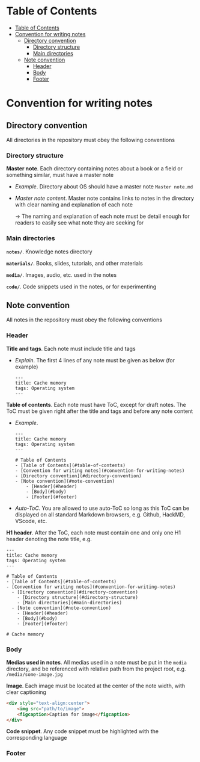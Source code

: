 # Table of Contents
- [Table of Contents](#table-of-contents)
- [Convention for writing notes](#convention-for-writing-notes)
  - [Directory convention](#directory-convention)
    - [Directory structure](#directory-structure)
    - [Main directories](#main-directories)
  - [Note convention](#note-convention)
    - [Header](#header)
    - [Body](#body)
    - [Footer](#footer)

# Convention for writing notes
## Directory convention
All directories in the repository must obey the following conventions

### Directory structure
**Master note**. Each directory containing notes about a book or a field or something similar, must have a master note
* *Example*. Directory about OS should have a master note `Master note.md`
* *Master note content*. Master note contains links to notes in the directory with clear naming and explanation of each note

    $\to$ The naming and explanation of each note must be detail enough for readers to easily see what note they are seeking for

### Main directories
**`notes/`**. Knowledge notes directory

**`materials/`**. Books, slides, tutorials, and other materials

**`media/`**. Images, audio, etc. used in the notes

**`code/`**. Code snippets used in the notes, or for experimenting

## Note convention
All notes in the repository must obey the following conventions

### Header
**Title and tags**. Each note must include title and tags
* *Explain*. The first 4 lines of any note must be given as below (for example)

    ```
    ---
    title: Cache memory
    tags: Operating system
    ---
    ```

**Table of contents**. Each note must have ToC, except for draft notes. The ToC must be given right after the title and tags and before any note content
* *Example*.

    ```
    ---
    title: Cache memory
    tags: Operating system
    ---

    # Table of Contents
    - [Table of Contents](#table-of-contents)
    - [Convention for writing notes](#convention-for-writing-notes)
    - [Directory convention](#directory-convention)
    - [Note convention](#note-convention)
        - [Header](#header)
        - [Body](#body)
        - [Footer](#footer)
    ```

* *Auto-ToC*. You are allowed to use auto-ToC so long as this ToC can be displayed on all standard Markdown browsers, e.g. Github, HackMD, VScode, etc.

**H1 header**. After the ToC, each note must contain one and only one H1 header denoting the note title, e.g.

```
---
title: Cache memory
tags: Operating system
---

# Table of Contents
- [Table of Contents](#table-of-contents)
- [Convention for writing notes](#convention-for-writing-notes)
  - [Directory convention](#directory-convention)
    - [Directory structure](#directory-structure)
    - [Main directories](#main-directories)
  - [Note convention](#note-convention)
    - [Header](#header)
    - [Body](#body)
    - [Footer](#footer)

# Cache memory
```

### Body
**Medias used in notes**. All medias used in a note must be put in the `media` directory, and be referenced with relative path from the project root, e.g. `/media/some-image.jpg`

**Image**. Each image must be located at the center of the note width, with clear captioning

```html
<div style="text-align:center">
    <img src="path/to/image">
    <figcaption>Caption for image</figcaption>
</div>
```

**Code snippet**. Any code snippet must be highlighted with the corresponding language

### Footer